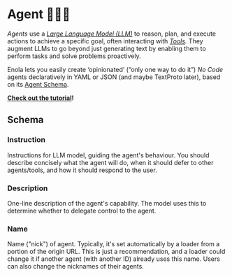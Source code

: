 <!--
    SPDX-License-Identifier: Apache-2.0

    Copyright 2025 The Enola <https://enola.dev> Authors

    Licensed under the Apache License, Version 2.0 (the "License");
    you may not use this file except in compliance with the License.
    You may obtain a copy of the License at

        https://www.apache.org/licenses/LICENSE-2.0

    Unless required by applicable law or agreed to in writing, software
    distributed under the License is distributed on an "AS IS" BASIS,
    WITHOUT WARRANTIES OR CONDITIONS OF ANY KIND, either express or implied.
    See the License for the specific language governing permissions and
    limitations under the License.
-->

# Agent 🕵🏾‍♀️

_Agents_ use a _[Large Language Model (LLM)](../specs/aiuri/index.md#language-models-lm)_ to reason, plan, and execute actions to achieve a specific goal, often interacting with _[Tools](tool.md)._ They augment LLMs to go beyond just generating text by enabling them to perform tasks and solve problems proactively.

Enola lets you easily create ‘opinionated’ (“only one way to do it”) _No Code_ agents
declaratively in YAML or JSON (and maybe TextProto later), based on its [Agent Schema](https://github.com/enola-dev/enola/blob/main/models/enola.dev/ai/agent.schema.yaml).

**[Check out the tutorial](../tutorial/agents.md)!**

## Schema

<!-- NB: This is copy/pasted from agent.schema.yaml; please keep them (manually, for now) in sync! TODO Add a JSON Schema Documentation Generator to Enola, and use it to gen agent.schema.md and link to that from here... -->

### Instruction

Instructions for LLM model, guiding the agent's behaviour. You should describe concisely what the agent will do, when it should defer to other agents/tools, and how it should respond to the user.

### Description

One-line description of the agent's capability. The model uses this to determine whether to delegate control to the agent.

### Name

Name ("nick") of agent. Typically, it's set automatically by a loader from a portion of the origin URL. This is just a recommendation, and a loader could change it if another agent (with another ID) already uses this name. Users can also change the nicknames of their agents.
